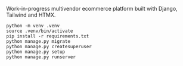 Work-in-progress multivendor ecommerce platform built with Django, Tailwind and HTMX.

```
python -m venv .venv
source .venv/bin/activate
pip install -r requirements.txt
python manage.py migrate
python manage.py createsuperuser
python manage.py setup
python manage.py runserver
```
